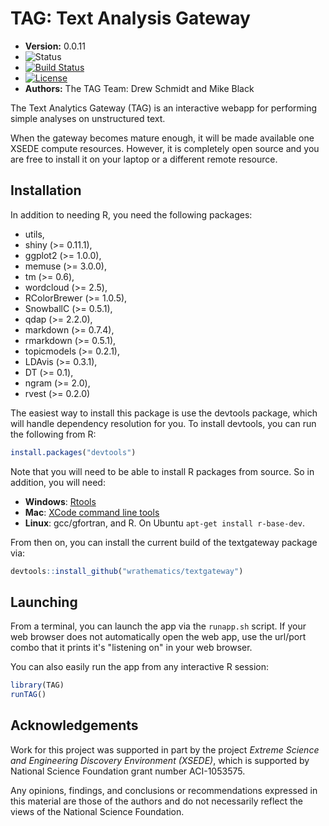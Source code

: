 # TAG: Text Analysis Gateway




* **Version:** 0.0.11
* ![Status](http://img.shields.io/badge/status-In_development_%28UNSTABLE%29-red.svg?style=flat)
* [![Build Status](https://travis-ci.org/wrathematics/textgateway.png)](https://travis-ci.org/wrathematics/textgateway)
* [![License](http://img.shields.io/badge/license-AGPL--3-orange.svg?style=flat)](https://www.gnu.org/licenses/agpl-3.0.html)
* **Authors:** The TAG Team: Drew Schmidt and Mike Black


The Text Analytics Gateway (TAG) is an interactive webapp for performing simple analyses on unstructured text.

When the gateway becomes mature enough, it will be made available one XSEDE compute resources. However, it is completely open source and you are free to install it on your laptop or a different remote resource.


## Installation

In addition to needing R, you need the following packages:

* utils,
* shiny (>= 0.11.1),
* ggplot2 (>= 1.0.0),
* memuse (>= 3.0.0),
* tm (>= 0.6),
* wordcloud (>= 2.5),
* RColorBrewer (>= 1.0.5),
* SnowballC (>= 0.5.1),
* qdap (>= 2.2.0),
* markdown (>= 0.7.4),
* rmarkdown (>= 0.5.1),
* topicmodels (>= 0.2.1),
* LDAvis (>= 0.3.1),
* DT (>= 0.1),
* ngram (>= 2.0),
* rvest (>= 0.2.0)


The easiest way to install this package is use the devtools package, which will handle dependency resolution for you. To install devtools, you can run the following from R:

```r
install.packages("devtools")
```

Note that you will need to be able to install R packages from source. So in addition, you will need:

* **Windows**: [Rtools](http://cran.r-project.org/bin/windows/Rtools/)
* **Mac**: [XCode command line tools](https://developer.apple.com/downloads)
* **Linux**: gcc/gfortran, and R. On Ubuntu `apt-get install r-base-dev`.

From then on, you can install the current build of the textgateway package via:

```r
devtools::install_github("wrathematics/textgateway")
```




## Launching

From a terminal, you can launch the app via the `runapp.sh` script. If your web browser does not automatically open the web app, use the url/port combo that it prints it's "listening on" in your web browser.

You can also easily run the app from any interactive R session:

```r
library(TAG)
runTAG()
```


## Acknowledgements

Work for this project was supported in part by the project *Extreme Science and Engineering Discovery Environment (XSEDE)*, which is supported by National Science Foundation grant number ACI-1053575.

Any opinions, findings, and conclusions or recommendations expressed in this material are those of the authors and do not necessarily reflect the views of the National Science Foundation.
